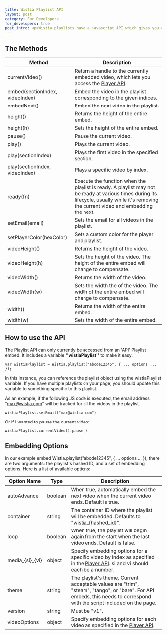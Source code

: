 ```yaml
---
title: Wistia Playlist API
layout: post
category: For Developers
for_developers: true
post_intro: <p>Wistia playlists have a javascript API which gives you control over its behavior, and gives you access to the <a href="/player-api.html">Player API</a> for the currently embedded video.</p>
---
```


## The Methods

Method | Description
----- | -----------
currentVideo()                  | Return a handle to the currently embedded video, which lets you access the [Player API](/player-api.html).
embed(sectionIndex, videoIndex) | Embed the video in the playlist corresponding to the given indices.
embedNext()                     | Embed the next video in the playlist.
height()                        | Returns the height of the entire embed.
height(h)                       | Sets the height of the entire embed.
pause()                         | Pause the current video.
play()                          | Plays the current video.
play(sectionIndex)              | Plays the first video in the specified section.
play(sectionIndex, videoIndex)  | Plays a specific video by index.
ready(fn)                       | Execute the function when the playlist is ready. A playlist may not be ready at various times during its lifecycle, usually while it's removing the current video and embedding the next. 
setEmail(email)                 | Sets the email for all videos in the playlist.
setPlayerColor(hexColor)        | Sets a custom color for the player and playlist.
videoHeight()                   | Returns the height of the video.
videoHeight(h)                  | Sets the height of the video. The height of the entire embed will change to compensate.
videoWidth()                    | Returns the width of the video.
videoWidth(w)                   | Sets the width the of the video. The width of the entire embed will change to compensate.
width()                         | Returns the width of the entire embed.
width(w)                        | Sets the width of the entire embed.

## How to use the API

The Playlist API can only currently be accessed from an 'API' Playlist embed. It includes a variable **''wistiaPlaylist''** to make it easy.

<pre><code class='language-javascript'>var wistiaPlaylist = Wistia.playlist("abcde12345", { ... options ... });</code></pre>

In this instance, you can reference the playlist object using the <span class="code">wistiaPlaylist</span> variable. If you have multiple playlists on your page, you should update this variable to something specific to this playlist.

As an example, if the following JS code is executed, the email address "max@wistia.com" will be tracked for all the videos in the playlist.

<pre><code class='language-javascript'>wistiaPlaylist.setEmail("max@wistia.com")</code></pre>

Or if I wanted to pause the current video:

<pre><code class='language-javascript'>wistiaPlaylist.currentVideo().pause()</code></pre>

## Embedding Options

In our example embed <span class="code">Wistia.playlist("abcde12345", { ... options ... });</span> there are two arguments: the playlist's <span class="code">hashed ID</span>, and a set of <span class="code">embedding options</span>. Here is a list of available options:

Option Name     | Type    | Description                                                                                                                                                                  | 
-----------     | ----    | -----------                                                                                                                                                                  | 
autoAdvance     | boolean | When true, automatically embed the next video when the current video ends. Default is true.
container       | string  | The container ID where the playlist will be embedded. Defaults to "wistia_{hashed_id}".
loop            | boolean | When true, the playlist will begin again from the start when the last video ends. Default is false.
media_{si}_{vi} | object  | Specify embedding options for a specific video by index as specified in the [Player API](/player-api.html). si and vi should each be a number. 
theme           | string  | The playlist's theme. Current acceptable values are "trim", "steam", "tango", or "bare". For API embeds, this needs to correspond with the script included on the page.
version         | string  | Must be "v1".
videoOptions    | object  | Specify embedding options for each video as specified in the [Player API](/player-api.html).
